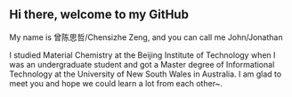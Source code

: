 ## Hi there, welcome to my GitHub

My name is 曾陈思哲/Chensizhe Zeng, and you can call me John/Jonathan

I studied Material Chemistry at the Beijing Institute of Technology when I was an undergraduate student and got a Master degree of Informational Technology at the University of New South Wales in Australia.
I am glad to meet you and hope we could learn a lot from each other~.


